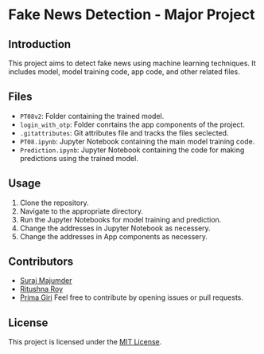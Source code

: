 # Fake News Detection - Major Project

## Introduction
This project aims to detect fake news using machine learning techniques. It includes model, model training code, app code, and other related files.

## Files
- `PT08v2`: Folder containing the trained model.
- `login_with_otp`: Folder conrtains the app components of the project.
- `.gitattributes`: Git attributes file and tracks the files seclected.
- `PT08.ipynb`: Jupyter Notebook containing the main model training code.
- `Prediction.ipynb`: Jupyter Notebook containing the code for making predictions using the trained model.

## Usage
1. Clone the repository.
2. Navigate to the appropriate directory.
3. Run the Jupyter Notebooks for model training and prediction.
4. Change the addresses in Jupyter Notebook as necessery.
5. Change the addresses in App components as necessery.

## Contributors
- [Suraj Majumder](https://github.com/Xurinth)
- [Ritushna Roy](https://github.com/Ritushna)
- [Prima Giri](https://github.com/PrimaGiri)
Feel free to contribute by opening issues or pull requests.

## License
This project is licensed under the [MIT License](https://github.com/Xurinth/Major-Project---Fake-News-Detection/blob/main/LICENSE).
